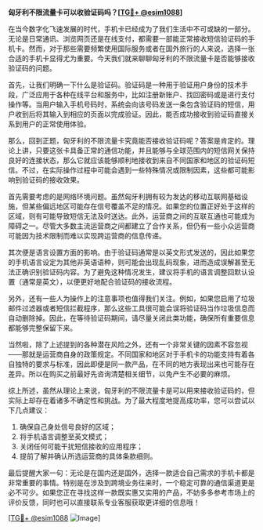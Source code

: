 **匈牙利不限流量卡可以收验证码吗？[[TG💪+ @esim1088](https://t.me/s/esim1088)]**

在当今数字化飞速发展的时代，手机卡已经成为了我们生活中不可或缺的一部分。无论是日常通讯、浏览网页还是在线支付，都需要一部能正常接收短信验证码的手机卡。然而，对于那些需要频繁使用国际服务或者在国外旅行的人来说，选择一张合适的手机卡显得尤为重要。今天我们就来聊聊匈牙利的不限流量卡是否能够接收验证码的问题。

首先，让我们明确一下什么是验证码。验证码是一种用于验证用户身份的技术手段，广泛应用于各种在线平台和服务中，比如注册新账户、找回密码或是进行支付操作等。当用户输入手机号码时，系统会向该号码发送一条包含验证码的短信，用户收到后将其输入到相应的页面以完成验证。因此，能否成功接收到验证码直接关系到用户的正常使用体验。

那么，回到正题，匈牙利的不限流量卡究竟能否接收验证码呢？答案是肯定的。理论上讲，只要这张卡具备正常的通信功能，并且能够与全球范围内的短信网关保持良好的连接状态，那么它就应该能够顺利地接收到来自不同国家和地区的验证码短信。不过，在实际操作过程中可能会遇到一些特殊情况或限制因素，这些都可能影响到验证码的接收效果。

首先需要考虑的是网络环境问题。虽然匈牙利拥有较为发达的移动互联网基础设施，但某些偏远地区可能存在信号覆盖不足的情况。如果您的位置正好处于这样的区域，则有可能导致短信无法及时送达。此外，运营商之间的互联互通也可能成为障碍之一。尽管大多数主流运营商之间都建立了合作关系，但仍有一些小众运营商可能因为技术限制而难以实现跨运营商的信息传递。

其次便是语言设置方面的影响。由于验证码通常是以英文形式发送的，因此如果您的手机语言设定为其他非英语语种，则可能会出现乱码现象，进而造成误解甚至无法正确识别验证码内容。为了避免这种情况发生，建议将手机的语言调整回默认设置（通常是英文），以便更好地配合验证码的接收流程。

另外，还有一些人为操作上的注意事项也值得我们关注。例如，如果您启用了垃圾邮件过滤器或者短信拦截程序，那么这些工具很可能会误将验证码当作垃圾信息而自动删除掉。因此，在等待验证码期间，请尽量关闭此类功能，确保所有重要信息都能够完整保留下来。

当然啦，除了上述提到的各种潜在风险之外，还有一个非常关键的因素不容忽视——那就是运营商自身的政策规定。不同国家和地区对于手机卡的功能支持有着各自独特的要求与标准，因此即便是同一款产品，在不同的地方表现出来也可能存在差异。所以在购买之前最好先咨询清楚相关细节，以免产生不必要的麻烦。

综上所述，虽然从理论上来说，匈牙利的不限流量卡是可以用来接收验证码的，但实际上却存在着诸多不确定性和挑战。为了最大程度地提高成功率，您可以尝试以下几点建议：

1. 确保自己身处信号良好的区域；
2. 将手机语言调整至英文模式；
3. 关闭任何可能干扰短信接收的应用程序；
4. 提前了解并确认所选运营商的具体条款细则。

最后提醒大家一句：无论是在国内还是国外，选择一款适合自己需求的手机卡都是非常重要的事情。特别是在涉及到跨境业务往来时，一个稳定可靠的通信渠道更是必不可少。如果您正在寻找这样一款既实惠又实用的产品，不妨多多参考市场上的评价反馈，同时也可以直接联系专业客服获取更详细的信息哦！

[[TG💪+ @esim1088](https://t.me/s/esim1088) ![Image](https://i.postimg.cc/4NQfJmqS/Snipaste-2025-05-13-00-14-12.png)]